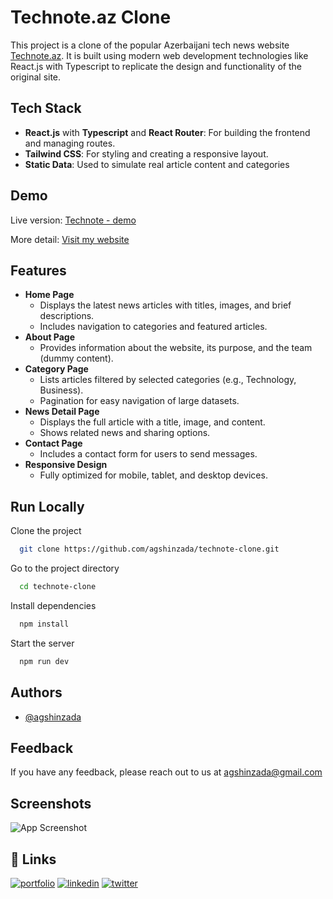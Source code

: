 # Technote.az Clone

This project is a clone of the popular Azerbaijani tech news website [Technote.az](https://technote.az). It is built using modern web development technologies like React.js with Typescript to replicate the design and functionality of the original site.

## Tech Stack

- **React.js** with **Typescript** and **React Router**: For building the frontend and managing routes.
- **Tailwind CSS**: For styling and creating a responsive layout.
- **Static Data**: Used to simulate real article content and categories

## Demo

Live version: [Technote - demo](https://technote-clone-chi.vercel.app/)

More detail: [Visit my website](https://agshin.dev/projects/technote)

## Features

- **Home Page**
  - Displays the latest news articles with titles, images, and brief descriptions.
  - Includes navigation to categories and featured articles.
- **About Page**
  - Provides information about the website, its purpose, and the team (dummy content).
- **Category Page**
  - Lists articles filtered by selected categories (e.g., Technology, Business).
  - Pagination for easy navigation of large datasets.
- **News Detail Page**
  - Displays the full article with a title, image, and content.
  - Shows related news and sharing options.
- **Contact Page**
  - Includes a contact form for users to send messages.
- **Responsive Design**
  - Fully optimized for mobile, tablet, and desktop devices.

## Run Locally

Clone the project

```bash
  git clone https://github.com/agshinzada/technote-clone.git
```

Go to the project directory

```bash
  cd technote-clone
```

Install dependencies

```bash
  npm install
```

Start the server

```bash
  npm run dev
```

## Authors

- [@agshinzada](https://www.github.com/agshinzada)

## Feedback

If you have any feedback, please reach out to us at agshinzada@gmail.com

## Screenshots

![App Screenshot](https://agshin.dev/images/technote-cover.webp)

## 🔗 Links

[![portfolio](https://img.shields.io/badge/my_portfolio-000?style=for-the-badge&logo=ko-fi&logoColor=white)](https://agshin.dev/)
[![linkedin](https://img.shields.io/badge/linkedin-0A66C2?style=for-the-badge&logo=linkedin&logoColor=white)](https://linkedin.com/in/agshinzada/)
[![twitter](https://img.shields.io/badge/Instagram-E4405F?style=for-the-badge&logo=instagram&logoColor=white)](https://instagram.com/agshin.dev)
